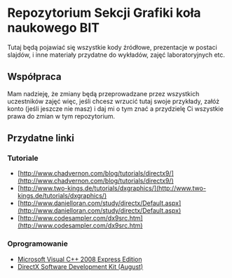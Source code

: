 # Repozytorium Sekcji Grafiki koła naukowego BIT #

Tutaj będą pojawiać się wszystkie kody źródłowe, prezentacje w postaci slajdów, i inne materiały przydatne do wykładów, zajęć laboratoryjnych etc.

## Współpraca ##

Mam nadzieję, że zmiany będą przeprowadzane przez wszystkich uczestników zajęć więc, jeśli chcesz wrzucić tutaj swoje przykłady, załóż konto (jeśli jeszcze nie masz) i daj mi o tym znać a przydzielę Ci wszystkie prawa do zmian w tym repozytorium.

## Przydatne linki ##

### Tutoriale ###

* [http://www.chadvernon.com/blog/tutorials/directx9/](http://www.chadvernon.com/blog/tutorials/directx9/)
* [http://www.two-kings.de/tutorials/dxgraphics/](http://www.two-kings.de/tutorials/dxgraphics/)
* [http://www.danielloran.com/study/directx/Default.aspx](http://www.danielloran.com/study/directx/Default.aspx)
* [http://www.codesampler.com/dx9src.htm](http://www.codesampler.com/dx9src.htm)

### Oprogramowanie ###
* [Microsoft Visual C++ 2008 Express Edition](http://www.microsoft.com/exPress/vc/ "Microsoft Visual C++ 2008 Express Edition")
* [DirectX Software Development Kit (August)](http://www.microsoft.com/downloads/details.aspx?FamilyID=b66e14b8-8505-4b17-bf80-edb2df5abad4&displaylang=en#dx "DirectX Software Development Kit (August)")

